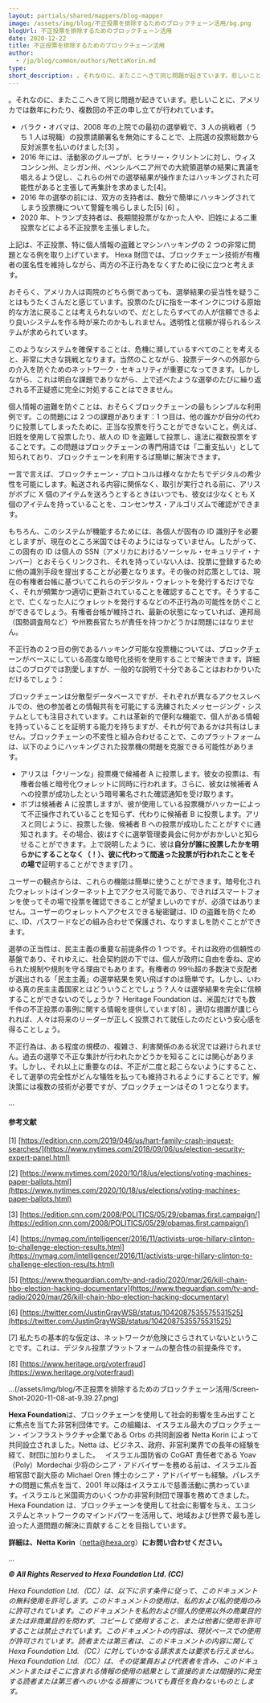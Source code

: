 ```yaml
---
layout: partials/shared/mappers/blog-mapper
image: /assets/img/blog/不正投票を排除するためのブロックチェーン活用/bg.png
blogUrl: 不正投票を排除するためのブロックチェーン活用
date: 2020-12-22
title: 不正投票を排除するためのブロックチェーン活用
author:
  - /jp/blog/common/authors/NettaKorin.md
type:
short_description: 。それなのに、またここへきて同じ問題が起きています。悲しいことに、アメリカでは数年にわたり、複数回の不正の申し立てが行われています。
---
```


。それなのに、またここへきて同じ問題が起きています。悲しいことに、アメリカでは数年にわたり、複数回の不正の申し立てが行われています。

- バラク・オバマは、2008 年の上院での最初の選挙戦で、3 人の挑戦者（うち 1 人は現職）の投票請願署名を無効にすることで、上院選の投票総数から反対派票を払いのけました\[3\] 。
- 2016 年には、活動家のグループが、ヒラリー・クリントンに対し、ウィスコンシン州、ミシガン州、ペンシルベニア州での大統領選挙の結果に異議を唱えるよう促し、これらの州での選挙結果が操作またはハッキングされた可能性があると主張して再集計を求めました\[4\]。
- 2016 年の選挙の前には、双方の支持者は、数分で簡単にハッキングされてしまう投票機について警鐘を鳴らしました\[5\] \[6\] 。
- 2020 年、トランプ支持者は、長期間投票がなかった人や、旧姓による二重投票などによる不正投票を主張しました。

上記は、不正投票、特に個人情報の盗難とマシンハッキングの 2 つの非常に問題となる例を取り上げています。 Hexa 財団では、ブロックチェーン技術が有権者の匿名性を維持しながら、両方の不正行為をなくすために役に立つと考えます。

おそらく、アメリカ人は両院のどちら側であっても、選挙結果の妥当性を疑うことはもうたくさんだと感じています。投票のたびに指を一本インクにつける原始的な方法に戻ることは考えられないので、だとしたらすべての人が信頼できるより良いシステムを作る時が来たのかもしれません。透明性と信頼が得られるシステムが求められています。

このようなシステムを確保することは、危機に瀕しているすべてのことを考えると、非常に大きな挑戦となります。当然のことながら、投票データへの外部からの介入を防ぐためのネットワーク・セキュリティが重要になってきます。しかしながら、これは明白な課題でありながら、上で述べたような選挙のたびに繰り返される不正疑惑に完全に対処することはできません。

個人情報の盗難を防ぐことは、おそらくブロックチェーンの最もシンプルな利用例です。この問題には 2 つの課題があります：1 つ目は、他の誰かが自分の代わりに投票してしまったために、正当な投票を行うことができないこと。例えば、旧姓を使用して投票したり、故人の ID を盗難して投票し、違法に複数投票をすることです。この問題はブロックチェーンの専門用語では「二重支払い」として知られており、ブロックチェーンを利用するば簡単に解決できます。

一言で言えば、ブロックチェーン・プロトコルは様々なかたちでデジタルの希少性を可能にします。転送される内容に関係なく、取引が実行される前に、アリスがボブに X 個のアイテムを送ろうとするときはいつでも、彼女は少なくとも X 個のアイテムを持っていることを、コンセンサス・アルゴリズムで確認ができます。

もちろん、このシステムが機能するためには、各個人が固有の ID 識別子を必要としますが、現在のところ米国ではそのようにはなっていません。したがって、この固有の ID は個人の SSN（アメリカにおけるソーシャル・セキュリテイ・ナンバー）とおそらくリンクされ、それを持っていない人は、投票に登録するために他の識別手段を提出することが必要となります。その後の対応策としては、現在の有権者台帳に基づいてこれらのデジタル・ウォレットを発行するだけでなく、それが頻繁かつ適切に更新されていることを確認することです。そうすることで、亡くなった人にウォレットを発行するなどの不正行為の可能性を防ぐことができるでしょう。有権者台帳が維持され、最新の状態になっていれば、連邦局（国勢調査局など）や州務長官たちが責任を持つかどうかは問題にはなりません。

不正行為の２つ目の例であるハッキング可能な投票機については、ブロックチェーンがベースにしている高度な暗号化技術を使用することで解決できます。詳細はこのブログでは割愛しますが、一般的な説明で十分であることはおわかりいただけるでしょう：

ブロックチェーンは分散型データベースですが、それぞれが異なるアクセスレベルでの、他の参加者との情報共有を可能にする洗練されたメッセージング・システムとしても注目されています。これは革新的で便利な機能で、個人がある情報を持っていることを証明する能力を持ちますが、それが何であるかは共有はしません。ブロックチェーンの不変性と組み合わせることで、このプラットフォームは、以下のようにハッキングされた投票機の問題を克服できる可能性があります。

- アリスは「クリーンな」投票機で候補者 A に投票します。彼女の投票は、有権者台帳と暗号化ウォレットに同時に行われます。さらに、彼女は候補者 A への投票が成功したという暗号署名された確認通知を受け取ります。
- ボブは候補者 A に投票しますが、彼が使用している投票機がハッカーによって不正操作されていることを知らず、代わりに候補者 B に投票します。アリスと同じように、投票した後、候補者 B への投票が成功したことがすぐに通知されます。その場合、彼はすぐに選挙管理委員会に何かがおかしいと知らせることができます。上で説明したように、彼は**自分が誰に投票したかを明らかにすることなく（！）、**彼に代わって間違った投票が行われたことを**その場で**証明することができます\[7\] 。

ユーザーの観点からは、これらの機能は簡単に使うことができます。暗号化されたウォレットはインターネット上でアクセス可能であり、できればスマートフォンを使ってその場で投票を確認できることが望ましいのですが、必須ではありません。ユーザーのウォレットへアクセスできる秘密鍵は、ID の盗難を防ぐために、ID、パスワードなどの組み合わせで保護され、なりすましを防ぐことができます。

選挙の正当性は、民主主義の重要な前提条件の 1 つです。それは政府の信頼性の基盤であり、それゆえに、社会契約説の下では、個人が政府に自由を委ね、定められた規制や規則を守る理由でもあります。有権者の 99％超の多数決で支配者が選出される「民主主義」の選挙結果を笑い飛ばすのは簡単です。しかし、いわゆる真の民主主義国家とはどういうことでしょう？人々は選挙結果を完全に信頼することができないのでしょうか？ Heritage Foundation は、米国だけでも数千件の不正投票の事例に関する情報を提供しています\[8\] 。適切な措置が講じられれば、人々は将来のリーダーが正しく投票されて就任したのだという安心感を得ることしょう。

不正行為は、ある程度の規模の、複雑さ、利害関係のある状況では避けられません。過去の選挙で不正な集計が行われたかどうかを知ることには関心があります。しかし、それ以上に重要なのは、不正が二度と起こらないようにすること、そして選挙の完全性がどんな犠牲を払っても維持されるようにすることです。解決策には複数の技術が必要ですが、ブロックチェーンはその 1 つとなります。

...

#### 参考文献

\[1\] [https://edition.cnn.com/2019/046/us/hart-family-crash-inquest-searches/](https://www.nytimes.com/2018/09/06/us/election-security-expert-panel.html)

\[2\] [https://www.nytimes.com/2020/10/18/us/elections/voting-machines-paper-ballots.html](https://www.nytimes.com/2020/10/18/us/elections/voting-machines-paper-ballots.html)

\[3\] [https://edition.cnn.com/2008/POLITICS/05/29/obamas.first.campaign/](https://edition.cnn.com/2008/POLITICS/05/29/obamas.first.campaign/)

\[4\] [https://nymag.com/intelligencer/2016/11/activists-urge-hillary-clinton-to-challenge-election-results.html](https://nymag.com/intelligencer/2016/11/activists-urge-hillary-clinton-to-challenge-election-results.html)

\[5\] [https://www.theguardian.com/tv-and-radio/2020/mar/26/kill-chain-hbo-election-hacking-documentary](https://www.theguardian.com/tv-and-radio/2020/mar/26/kill-chain-hbo-election-hacking-documentary)

\[6\] [https://twitter.com/JustinGrayWSB/status/1042087535575531525](https://twitter.com/JustinGrayWSB/status/1042087535575531525)

\[7\] 私たちの基本的な仮定は、ネットワークが危険にさらされていないということです。これは、デジタル投票プラットフォームの整合性の前提条件です。

\[8\] [https://www.heritage.org/voterfraud](https://www.heritage.org/voterfraud)

...(/assets/img/blog/不正投票を排除するためのブロックチェーン活用/Screen-Shot-2020-11-08-at-9.39.27.png)

**Hexa Foundation**は、ブロックチェーンを使用して社会的影響を生み出すことに焦点を当てた非営利団体です。この組織は、イスラエル最大のブロックチェーン・インフラストラクチャ企業である Orbs の共同創設者 Netta Korin によって共同設立されました。Netta は、ビジネス、政府、非営利業界での長年の経験を経て、財団に加わりました。   イスラエル国防省の CoGAT 責任者である Yoav（Poly）Mordechai 少将のシニア・アドバイザーを務める前は、イスラエル首相官邸で副大臣の Michael Oren 博士のシニア・アドバイザーも経験。パレスチナの問題に焦点を当て、2001 年以降はイスラエルで慈善活動に携わっています。イスラエルと米国両方のいくつかの非営利財団で理事を務めてきました。 Hexa Foundation は、ブロックチェーンを使用して社会に影響を与え、エコシステムとネットワークのマインドパワーを活用して、地域および世界で最も差し迫った人道問題の解決に貢献することを目指しています。

**詳細は、Netta Korin**（netta@hexa.org）**にお問い合わせください。**

...

_**© All Rights Reserved to Hexa Foundation Ltd. (CC)**_

_Hexa Foundation Ltd.（CC）は、以下に示す条件に従って、このドキュメントの無料使用を許可します。このドキュメントの使用は、私的および私的使用のみに許可されています。このドキュメントを私的および個人的使用以外の商業目的または非商業目的を問わず、コピーして使用すること、または他者に使用を許可することは禁止されています。このドキュメントの内容は、現状ベースでの使用が許可されています。読者または第三者は、このドキュメントの内容に関して Hexa Foundation Ltd.（CC）に対していかなる請求または要求も行えません。 Hexa Foundation Ltd.（CC）は、その従業員および代表者を含み、このドキュメントまたはそこに含まれる情報の使用の結果として直接的または間接的に発生する読者または第三者へのいかなる損害についても責任を負わないものとします。_
